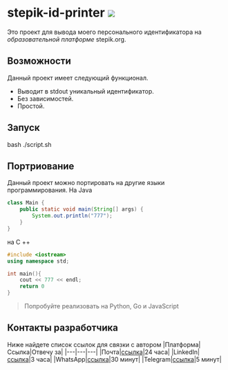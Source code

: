 # stepik-id-printer ![](https://user-images.githubusercontent.com/31847553/202930136-cb3473eb-670b-4193-bc8e-3bc2f1933a0d.svg)

Это проект для вывода моего персонального идентификатора на *образовательной платформе* stepik.org.

## Возможности

Данный проект имеет следующий функционал.
- Выводит в stdout уникальный идентификатор.
- Без зависимостей.
- Простой.

## Запуск

bash ./script.sh

## Портриование

Данный проект можно портировать на другие языки программирования.
На Java
``` Java
class Main {
    public static void main(String[] args) {
        System.out.println("777");
    }
}
```
на C ++
``` C++
#include <iostream>
using namespace std;

int main(){
    cout << 777 << endl;
    return 0
}
```

> Попробуйте реализовать на Python, Go и JavaScript
## Контакты разработчика

Ниже найдете список ссылок для связки с автором
|Платформа|Ссылка|Отвечу за|
|---|---|---|
|Почта|[ссылка](https://github.com/Ryskulow)|24 часа|
|LinkedIn|[ссылка](https://github.com/Ryskulow)|3 часа|
|WhatsApp|[ссылка](https://github.com/Ryskulow)|30 минут|
|Telegram|[ссылка](https://github.com/Ryskulow)|5 минут|
